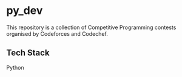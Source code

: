 # py_dev
This repository is a collection of Competitive Programming contests organised by Codeforces and Codechef.

## Tech Stack ##
Python
